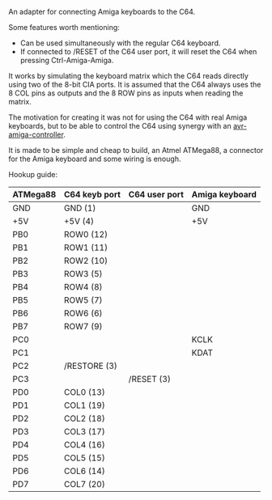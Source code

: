 An adapter for connecting Amiga keyboards to the C64.

Some features worth mentioning:
- Can be used simultaneously with the regular C64 keyboard.
- If connected to /RESET of the C64 user port, it will reset the C64 when pressing Ctrl-Amiga-Amiga.

It works by simulating the keyboard matrix which the C64 reads directly using two of the 8-bit CIA ports. It is assumed that the C64 always uses the 8 COL pins as outputs and the 8 ROW pins as inputs when reading the matrix.

The motivation for creating it was not for using the C64 with real Amiga keyboards, but to be able to control the C64 using synergy with an [avr-amiga-controller](https://github.com/patrikaxelsson/avr-amiga-controller/tree/master/firmware).

It is made to be simple and cheap to build, an Atmel ATMega88, a connector for the Amiga keyboard and some wiring is enough.

Hookup guide:

| ATMega88      | C64 keyb port | C64 user port | Amiga keyboard |
| ------------- | ------------- | ------------- | -------------- |
| GND           | GND       (1) |               | GND            |
| +5V           | +5V       (4) |               | +5V            |
| PB0           | ROW0     (12) |               |                |
| PB1           | ROW1     (11) |               |                |
| PB2           | ROW2     (10) |               |                |
| PB3           | ROW3      (5) |               |                |
| PB4           | ROW4      (8) |               |                |
| PB5           | ROW5      (7) |               |                |
| PB6           | ROW6      (6) |               |                |
| PB7           | ROW7      (9) |               |                |
| PC0           |               |               | KCLK           |
| PC1           |               |               | KDAT           |
| PC2           | /RESTORE  (3) |               |                |
| PC3           |               | /RESET    (3) |                |
| PD0           | COL0     (13) |               |                |
| PD1           | COL1     (19) |               |                |
| PD2           | COL2     (18) |               |                |
| PD3           | COL3     (17) |               |                |
| PD4           | COL4     (16) |               |                |
| PD5           | COL5     (15) |               |                |
| PD6           | COL6     (14) |               |                |
| PD7           | COL7     (20) |               |                |
